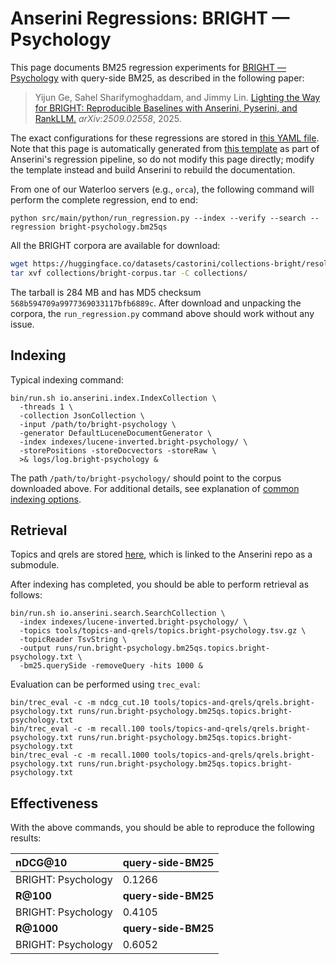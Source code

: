 # Anserini Regressions: BRIGHT &mdash; Psychology

This page documents BM25 regression experiments for [BRIGHT &mdash; Psychology](https://brightbenchmark.github.io/) with query-side BM25, as described in the following paper:

> Yijun Ge, Sahel Sharifymoghaddam, and Jimmy Lin. [Lighting the Way for BRIGHT: Reproducible Baselines with Anserini, Pyserini, and RankLLM.](https://arxiv.org/abs/2509.02558) _arXiv:2509.02558_, 2025.

The exact configurations for these regressions are stored in [this YAML file](../../src/main/resources/regression/bright-psychology.bm25qs.yaml).
Note that this page is automatically generated from [this template](../../src/main/resources/docgen/templates/bright-psychology.bm25qs.template) as part of Anserini's regression pipeline, so do not modify this page directly; modify the template instead and build Anserini to rebuild the documentation.

From one of our Waterloo servers (e.g., `orca`), the following command will perform the complete regression, end to end:

```
python src/main/python/run_regression.py --index --verify --search --regression bright-psychology.bm25qs
```

All the BRIGHT corpora are available for download:

```bash
wget https://huggingface.co/datasets/castorini/collections-bright/resolve/main/bright-corpus.tar -P collections/
tar xvf collections/bright-corpus.tar -C collections/
```

The tarball is 284 MB and has MD5 checksum `568b594709a9977369033117bfb6889c`.
After download and unpacking the corpora, the `run_regression.py` command above should work without any issue.

## Indexing

Typical indexing command:

```
bin/run.sh io.anserini.index.IndexCollection \
  -threads 1 \
  -collection JsonCollection \
  -input /path/to/bright-psychology \
  -generator DefaultLuceneDocumentGenerator \
  -index indexes/lucene-inverted.bright-psychology/ \
  -storePositions -storeDocvectors -storeRaw \
  >& logs/log.bright-psychology &
```

The path `/path/to/bright-psychology/` should point to the corpus downloaded above.
For additional details, see explanation of [common indexing options](../../docs/common-indexing-options.md).

## Retrieval

Topics and qrels are stored [here](https://github.com/castorini/anserini-tools/tree/master/topics-and-qrels), which is linked to the Anserini repo as a submodule.

After indexing has completed, you should be able to perform retrieval as follows:

```
bin/run.sh io.anserini.search.SearchCollection \
  -index indexes/lucene-inverted.bright-psychology/ \
  -topics tools/topics-and-qrels/topics.bright-psychology.tsv.gz \
  -topicReader TsvString \
  -output runs/run.bright-psychology.bm25qs.topics.bright-psychology.txt \
  -bm25.querySide -removeQuery -hits 1000 &
```

Evaluation can be performed using `trec_eval`:

```
bin/trec_eval -c -m ndcg_cut.10 tools/topics-and-qrels/qrels.bright-psychology.txt runs/run.bright-psychology.bm25qs.topics.bright-psychology.txt
bin/trec_eval -c -m recall.100 tools/topics-and-qrels/qrels.bright-psychology.txt runs/run.bright-psychology.bm25qs.topics.bright-psychology.txt
bin/trec_eval -c -m recall.1000 tools/topics-and-qrels/qrels.bright-psychology.txt runs/run.bright-psychology.bm25qs.topics.bright-psychology.txt
```

## Effectiveness

With the above commands, you should be able to reproduce the following results:

| **nDCG@10**                                                                                                  | **query-side-BM25**|
|:-------------------------------------------------------------------------------------------------------------|-----------|
| BRIGHT: Psychology                                                                                           | 0.1266    |
| **R@100**                                                                                                    | **query-side-BM25**|
| BRIGHT: Psychology                                                                                           | 0.4105    |
| **R@1000**                                                                                                   | **query-side-BM25**|
| BRIGHT: Psychology                                                                                           | 0.6052    |

